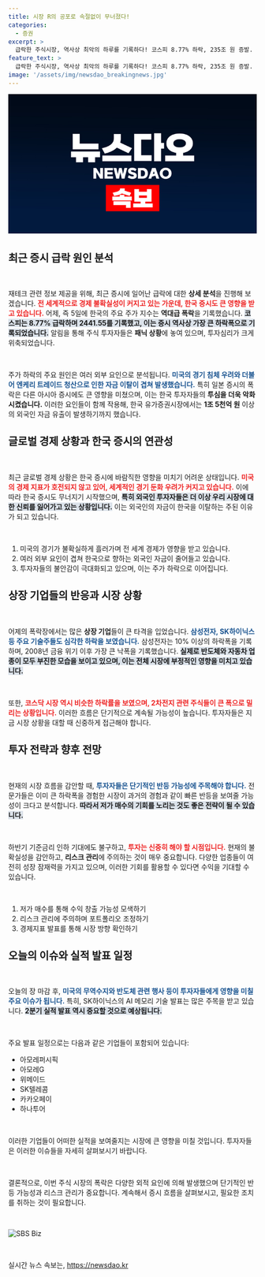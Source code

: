 ```yaml
---
title: 시장 R의 공포로 속절없이 무너졌다!
categories:
  - 증권
excerpt: >
  급락한 주식시장, 역사상 최악의 하루를 기록하다! 코스피 8.77% 하락, 235조 원 증발. 전문가들은 과도한 낙폭 속 반등 기회도 있다며 저가 매수를 추천합니다. 하반기 전망은 어떨까? 6일, 투자자들의 긴장감이 고조되고 있습니다. 클릭해 더 알아보세요!
feature_text: >
  급락한 주식시장, 역사상 최악의 하루를 기록하다! 코스피 8.77% 하락, 235조 원 증발. 전문가들은 과도한 낙폭 속 반등 기회도 있다며 저가 매수를 추천합니다. 하반기 전망은 어떨까? 6일, 투자자들의 긴장감이 고조되고 있습니다. 클릭해 더 알아보세요!
image: '/assets/img/newsdao_breakingnews.jpg'
---
```


<p><img src="/assets/img/newsdao_breakingnews.jpg" alt="ontimetimes 속보" /></p>

<h2 data-ke-size="size26">최근 증시 급락 원인 분석</h2>

<p data-ke-size="size16">&nbsp;</p>

<p>재테크 관련 정보 제공을 위해, 최근 증시에 일어난 급락에 대한 <strong>상세 분석</strong>을 진행해 보겠습니다. <b><span style="color: #ee2323;">전 세계적으로 경제 불확실성이 커지고 있는 가운데, 한국 증시도 큰 영향을 받고 있습니다.</span></b> 어제, 즉 5일에 한국의 주요 주가 지수는 <strong>역대급 폭락</strong>을 기록했습니다. <b><span style="background-color: #21538527;">코스피는 8.77% 급락하며 2441.55를 기록했고, 이는 증시 역사상 가장 큰 하락폭으로 기록되었습니다.</span></b> 알림을 통해 주식 투자자들은 <strong>패닉 상황</strong>에 놓여 있으며, 투자심리가 크게 위축되었습니다.</p>

<p data-ke-size="size16">&nbsp;</p>

<p>주가 하락의 주요 원인은 여러 외부 요인으로 분석됩니다. <b><span style="color: #1a5490;">미국의 경기 침체 우려와 더불어 엔케리 트레이드 청산으로 인한 자금 이탈이 겹쳐 발생했습니다.</span></b> 특히 일본 증시의 폭락은 다른 아시아 증시에도 큰 영향을 미쳤으며, 이는 한국 투자자들의 <strong>투심을 더욱 악화시켰습니다.</strong> 이러한 요인들이 함께 작용해, 한국 유가증권시장에서는 <strong>1조 5천억 원</strong> 이상의 외국인 자금 유출이 발생하기까지 했습니다.</p>

<h2 data-ke-size="size26">글로벌 경제 상황과 한국 증시의 연관성</h2>

<p data-ke-size="size16">&nbsp;</p>

<p>최근 글로벌 경제 상황은 한국 증시에 바람직한 영향을 미치기 어려운 상태입니다. <b><span style="color: #ee2323;">미국의 경제 지표가 호전되지 않고 있어, 세계적인 <strong>경기 둔화 우려</strong>가 커지고 있습니다.</span></b> 이에 따라 한국 증시도 무너지기 시작했으며, <b><span style="background-color: #21538527;">특히 외국인 투자자들은 더 이상 우리 시장에 대한 신뢰를 잃어가고 있는 상황입니다.</span></b> 이는 외국인의 자금이 한국을 이탈하는 주된 이유가 되고 있습니다.</p>

<p data-ke-size="size16">&nbsp;</p>

<ol>
    <li>미국의 경기가 불확실하게 흘러가며 전 세계 경제가 영향을 받고 있습니다.</li>
    <li>여러 외부 요인이 겹쳐 한국으로 향하는 외국인 자금이 줄어들고 있습니다.</li>
    <li>투자자들의 불안감이 극대화되고 있으며, 이는 주가 하락으로 이어집니다.</li>
</ol>

<h2 data-ke-size="size26">상장 기업들의 반응과 시장 상황</h2>

<p data-ke-size="size16">&nbsp;</p>

<p>어제의 폭락장에서는 많은 <strong>상장 기업</strong>들이 큰 타격을 입었습니다. <b><span style="color: #1a5490;">삼성전자, SK하이닉스 등 주요 기술주들도 심각한 하락을 보였습니다.</span></b> 삼성전자는 10% 이상의 하락폭을 기록하며, 2008년 금융 위기 이후 가장 큰 낙폭을 기록했습니다. <b><span style="background-color: #21538527;">실제로 반도체와 자동차 업종이 모두 부진한 모습을 보이고 있으며, 이는 전체 시장에 부정적인 영향을 미치고 있습니다.</span></b> </p>

<p data-ke-size="size16">&nbsp;</p>

<p>또한, <b><span style="color: #ee2323;">코스닥 시장 역시 비슷한 하락률을 보였으며, 2차전지 관련 주식들이 큰 폭으로 밀리는 상황입니다.</span></b> 이러한 흐름은 단기적으로 계속될 가능성이 높습니다. 투자자들은 지금 시장 상황을 대할 때 신중하게 접근해야 합니다.</p>

<h2 data-ke-size="size26">투자 전략과 향후 전망</h2>

<p data-ke-size="size16">&nbsp;</p>

<p>현재의 시장 흐름을 감안할 때, <b><span style="color: #1a5490;">투자자들은 단기적인 반등 가능성에 주목해야 합니다.</span></b> 전문가들은 이미 큰 하락폭을 경험한 시장이 과거의 경험과 같이 빠른 반등을 보여줄 가능성이 크다고 분석합니다. <b><span style="background-color: #21538527;">따라서 저가 매수의 기회를 노리는 것도 좋은 전략이 될 수 있습니다.</span></b> </p>

<p data-ke-size="size16">&nbsp;</p>

<p>하반기 기준금리 인하 기대에도 불구하고, <b><span style="color: #ee2323;">투자는 신중히 해야 할 시점입니다.</span></b> 현재의 불확실성을 감안하고, <strong>리스크 관리</strong>에 주의하는 것이 매우 중요합니다. 다양한 업종들이 여전히 성장 잠재력을 가지고 있으며, 이러한 기회를 활용할 수 있다면 수익을 기대할 수 있습니다.</p>

<p data-ke-size="size16">&nbsp;</p>

<ol>
    <li>저가 매수를 통해 수익 창출 가능성 모색하기</li>
    <li>리스크 관리에 주의하며 포트폴리오 조정하기</li>
    <li>경제지표 발표를 통해 시장 방향 확인하기</li>
</ol>

<h2 data-ke-size="size26">오늘의 이슈와 실적 발표 일정</h2>

<p data-ke-size="size16">&nbsp;</p>

<p>오늘의 장 마감 후, <b><span style="color: #1a5490;">미국의 무역수지와 반도체 관련 행사 등이 투자자들에게 영향을 미칠 주요 이슈가 됩니다.</span></b> 특히, SK하이닉스의 AI 메모리 기술 발표는 많은 주목을 받고 있습니다. <b><span style="background-color: #21538527;">2분기 실적 발표 역시 중요할 것으로 예상됩니다.</span></b></p>

<p data-ke-size="size16">&nbsp;</p>

<p>주요 발표 일정으로는 다음과 같은 기업들이 포함되어 있습니다:</p>

<ul>
    <li>아모레퍼시픽</li>
    <li>아모레G</li>
    <li>위메이드</li>
    <li>SK텔레콤</li>
    <li>카카오페이</li>
    <li>하나투어</li>
</ul>

<p data-ke-size="size16">&nbsp;</p>

<p>이러한 기업들이 어떠한 실적을 보여줄지는 시장에 큰 영향을 미칠 것입니다. 투자자들은 이러한 이슈들을 자세히 살펴보시기 바랍니다. </p>

<p data-ke-size="size16">&nbsp;</p>

<p>결론적으로, 이번 주식 시장의 폭락은 다양한 외적 요인에 의해 발생했으며 단기적인 반등 가능성과 리스크 관리가 중요합니다. 계속해서 증시 흐름을 살펴보시고, 필요한 조치를 취하는 것이 필요합니다.</p>

<p data-ke-size="size16">&nbsp;</p>

<p><img src="https://url.kr/9pghjn" alt="SBS Biz" /></p>

<p data-ke-size="size16">&nbsp;</p>
실시간 뉴스 속보는, <a href="https://newsdao.kr" rel="dofollow">https://newsdao.kr</a>


